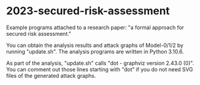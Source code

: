 # 2023-secured-risk-assessment
Example programs attached to a research paper: "a formal approach for secured risk assessment."

You can obtain the analysis results and attack graphs of Model-0/1/2 by running "update.sh".
The analysis programs are written in Python 3.10.6.

As part of the analysis, "update.sh" calls "dot - graphviz version 2.43.0 (0)".
You can comment out those lines starting with "dot" if you do not need SVG files of the generated attack graphs.
